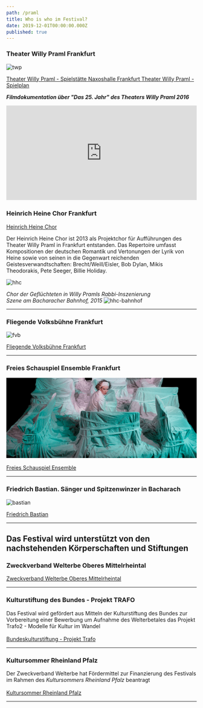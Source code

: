 ```yaml
---
path: /praml
title: Who is who im Festival?
date: 2019-12-01T00:00:00.000Z
published: true
---
```


###  Theater Willy Praml Frankfurt
 
![twp](/DSC_0185.jpg)
 

<a class="links" href="http://theaterwillypraml.de/Naxoshalle" target="_blank" rel="noopener noreferrer">   
Theater Willy Praml - Spielstätte Naxoshalle Frankfurt
  </a>    

 
<a class="links" href="http://theaterwillypraml.de" target="_blank" rel="noopener noreferrer">   
Theater Willy Praml - Spielplan     
  </a>     
  


***Filmdokumentation über "Das 25. Jahr" des Theaters Willy Praml 2016***   
<iframe width="100%" height="250px" src="https://www.youtube.com/embed/DBoc4YrDGWk" frameborder="0" allow="accelerometer; autoplay; encrypted-media; gyroscope; picture-in-picture" allowfullscreen></iframe>
    
    
    
###  Heinrich Heine Chor Frankfurt
 
<a class="links" href="http://heinrich-heine-chor.de/bild-und-ton.htm" target="_blank" rel="noopener noreferrer">
Heinrich Heine Chor
  </a>    


Der Heinrich Heine Chor ist 2013 als Projektchor für Aufführungen des Theater Willy Praml in Frankfurt entstanden. Das Repertoire umfasst Kompositionen der deutschen Romantik und Vertonungen der Lyrik von Heine sowie von seinen in die Gegenwart reichenden Geistesverwandtschaften: Brecht/Weill/Eisler, Bob Dylan, Mikis Theodorakis, Pete Seeger, Billie Holiday. 

 ![hhc](/hhc-p.jpg)

 *Chor der Geflüchteten in Willy Pramls Rabbi-Inszenierung   
 Szene am Bacharacher Bahnhof, 2015*
  ![hhc-bahnhof](/bf8.jpg)    
  
  ---   
  
  
 ### Fliegende Volksbühne Frankfurt
 ![fvb](/topf_01.png/)

<a class="links" href="https://www.fliegendevolksbuehne.de/programm/" target="_blank" rel="noopener noreferrer">
Fliegende Volksbühne Frankfurt 
  </a>   
   
    
---   

    
    
### Freies Schauspiel Ensemble Frankfurt
 ![fse](/fse1.png)

<a class="links" href="http://www.freiesschauspiel.de/ensemble/geschichte/" target="_blank" rel="noopener noreferrer">
Freies Schauspiel Ensemble 
  </a>   
   
   
   
---   

    
    
### Friedrich Bastian. Sänger und Spitzenwinzer in Bacharach  
 ![bastian](/f_bastian.jpg)

<a class="links" href="http://www.weingut-bastian-bacharach.de/friedrich-bastian/" target="_blank" rel="noopener noreferrer">
Friedrich Bastian   
  </a>   
   

---   


## Das Festival wird unterstützt von den nachstehenden Körperschaften und Stiftungen    
    
       
### Zweckverband Welterbe Oberes Mittelrheintal    
<a class="links" href="http://www.zv-welterbe.de" target="_blank" rel="noopener noreferrer">   
Zweckverband Welterbe Oberes Mittelrheintal    
  </a>   
    

---   
   
 
### Kulturstiftung des Bundes - Projekt TRAFO
Das Festival wird gefördert aus Mitteln der Kulturstiftung des Bundes zur Vorbereitung einer Bewerbung um Aufnahme des Welterbetales das Projekt Trafo2 - Modelle für Kultur im Wandel     
<a class="links" href="https://www.kulturstiftung-des-bundes.de/de/projekte/nachhaltigkeit_und_zukunft/detail/trafo_2.html" target="_blank" rel="noopener noreferrer">   
Bundeskulturstiftung - Projekt Trafo   
  </a>   
 
   

---   


### Kultursommer Rheinland Pfalz   
Der Zweckverband Welterbe hat Fördermittel zur Finanzierung des Festivals im Rahmen des *Kultursommers Rheinland Pfalz* beantragt    
<a class="links" href="http://www.kultursommer.de/heimaten2019" target="_blank" rel="noopener noreferrer">   
Kultursommer Rheinland Pfalz
  </a>    
   

---   


  

 
 
